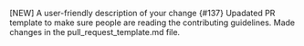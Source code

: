 [NEW] A user-friendly description of your change {#137}
Upadated PR template to make sure people are reading the contributing guidelines. Made changes in the pull_request_template.md file.
